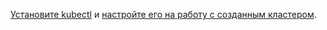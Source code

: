 [Установите kubectl](https://kubernetes.io/ru/docs/tasks/tools/install-kubectl/) и [настройте его на работу с созданным кластером](../../managed-kubernetes/operations/kubernetes-cluster/kubernetes-cluster-get-credetials.md).